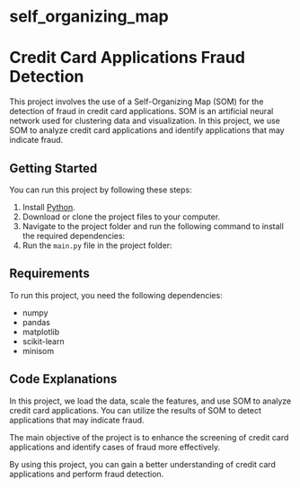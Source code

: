 # self_organizing_map
# Credit Card Applications Fraud Detection

This project involves the use of a Self-Organizing Map (SOM) for the detection of fraud in credit card applications. SOM is an artificial neural network used for clustering data and visualization. In this project, we use SOM to analyze credit card applications and identify applications that may indicate fraud.

## Getting Started

You can run this project by following these steps:

1. Install [Python](https://www.python.org/).
2. Download or clone the project files to your computer.
3. Navigate to the project folder and run the following command to install the required dependencies:
4. Run the `main.py` file in the project folder:

## Requirements

To run this project, you need the following dependencies:

- numpy
- pandas
- matplotlib
- scikit-learn
- minisom

## Code Explanations

In this project, we load the data, scale the features, and use SOM to analyze credit card applications. You can utilize the results of SOM to detect applications that may indicate fraud.

The main objective of the project is to enhance the screening of credit card applications and identify cases of fraud more effectively.

By using this project, you can gain a better understanding of credit card applications and perform fraud detection.




